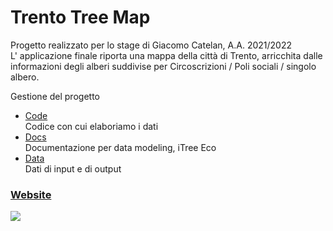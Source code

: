 # Trento Tree Map
Progetto realizzato per lo stage di Giacomo Catelan, A.A. 2021/2022<br/>
L' applicazione finale riporta una mappa della città di Trento, arricchita dalle informazioni degli alberi suddivise per Circoscrizioni / Poli sociali / singolo albero.

Gestione del progetto
- [Code](code)<br/>
Codice con cui elaboriamo i dati
- [Docs](doc)<br/>
Documentazione per data modeling, iTree Eco
- [Data](data)<br/>
Dati di input e di output

### [Website](https://jeko83.github.io/TrentoTreeMap/)

![](https://raw.githubusercontent.com/napo/TrentoTreeMap/master/images/preview.gif)
